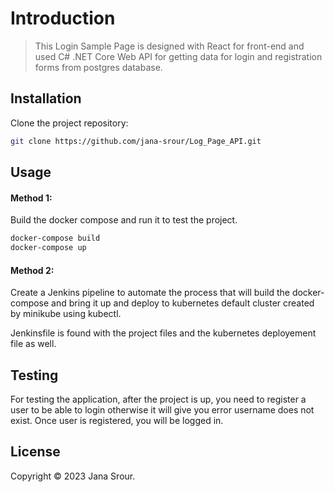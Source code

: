 # Introduction

> This Login Sample Page is designed with React for front-end and used C# .NET Core Web API for getting data for login and registration forms from postgres database.

## Installation

Clone the project repository:

```bash
git clone https://github.com/jana-srour/Log_Page_API.git
```

## Usage

#### Method 1:
Build the docker compose and run it to test the project.

```bash
docker-compose build
docker-compose up
```

#### Method 2:
Create a Jenkins pipeline to automate the process that will build the docker-compose and bring it up and deploy to kubernetes default cluster created by minikube using kubectl.

Jenkinsfile is found with the project files and the kubernetes deployement file as well.

## Testing
For testing the application, after the project is up, you need to register a user to be able to login otherwise it will give you error username does not exist. Once user is registered, you will be logged in.

## License

Copyright © 2023 Jana Srour.